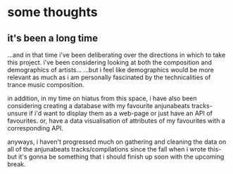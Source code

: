 # some thoughts
## it's been a long time
...and in that time i've been deliberating over the directions in which to take this project. 
i've  been considering looking at both the composition and demographics of artists...
...but i feel like demographics would be more relevant as much as i am personally fascinated by the technicalities of trance music composition. 

in addition, in my time on hiatus from this space, i have also been considering creating a database with my favourite anjunabeats tracks- 
unsure if i'd want to display them as a web-page or just have an API of favourites. 
or, have a data visualisation of attributes of my favourites with a corresponding API. 

anyways, i haven't progressed much on gathering and cleaning the data on all of the anjunabeats tracks/compilations since the fall when i wrote this- 
but it's gonna be something that i should finish up soon with the upcoming break.
